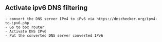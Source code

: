 ## Activate ipv6 DNS filtering

    - convert the DNS server IPv4 to iPv6 via https://dnschecker.org/ipv4-to-ipv6.php
    - Go to box router
    - Activate DNS IPv6
    - Put the converted DNS server converted IPv6
